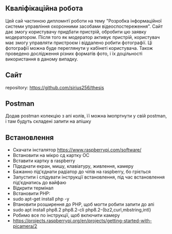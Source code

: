 ## Кваліфікаційна робота
Цей сай частиною дипломнтї роботи на тему "Розробка інформаційної системи управління охоронними засобами відеоспостереження".
Сайт дає змогу користувачу придбати пристрій, обробити цю заявку модератором.
Після того як модератор активує пристрій, користувач має змогу управляти пристроєм і віддалено робити фотографії.
Ці фотографії можна буде переглянути у кабінеті користувача.
Також проведено дослідження різних форматів фото, і їх доцільності використання в даному випадку.

## Сайт
repository:
https://github.com/sirius256/thesis

## Postman
Додав postman колекцію з апі колів, її можна імопртнути у свій postman, і там будуть складені запити на апішку

## Встановлення

- Скачати інсталятор https://www.raspberrypi.com/software/
- Встановити на мікро сд картку ОС
- Вставити картку в raspberry
- Підєднати екран, мишу, клавіатуру, живлення, камеру
- Бажанно під'єднати радіатор до чіпів на raspberry, бо гріється
- Запустити і слідувати інструкції встановлення, під час встановлення під'єднатись до вайфаю
- Відкрити термінал 
- Встановити PHP: 
- sudo apt-get install php -y
- Втановити розширення до PHP, щоб могти робити запити до апі
- sudo apt install php8.2 php8.2-cli php8.2-{bz2,curl,mbstring,intl}
- Робимо все по інструкції, щоб включити камеру
- https://projects.raspberrypi.org/en/projects/getting-started-with-picamera/2